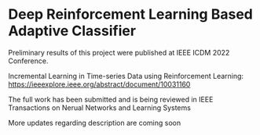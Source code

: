 # Deep Reinforcement Learning Based Adaptive Classifier

Preliminary results of this project were published at IEEE ICDM 2022 Conference.

Incremental Learning in Time-series Data using Reinforcement Learning: https://ieeexplore.ieee.org/abstract/document/10031160

The full work has been submitted and is being reviewed in IEEE Transactions on Nerual Networks and Learning Systems

More updates regarding description are coming soon
